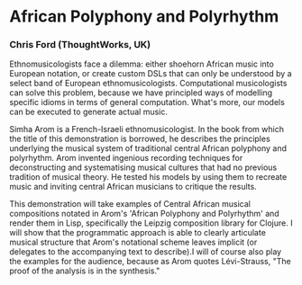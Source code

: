 
# African Polyphony and Polyrhythm

### Chris Ford (ThoughtWorks, UK)

Ethnomusicologists face a dilemma: either shoehorn African music into
European notation, or create custom DSLs that can only be understood by a
select band of European ethnomusicologists. Computational musicologists can
solve this problem, because we have principled ways of modelling specific
idioms in terms of general computation. What's more, our models can be
executed to generate actual music.

Simha Arom is a French-Israeli ethnomusicologist. In the book from which the title of this demonstration
is borrowed, he describes the principles underlying the musical system of
traditional central African polyphony and polyrhythm. Arom invented
ingenious recording techniques for deconstructing and systematising musical
cultures that had no previous tradition of musical theory. He tested his
models by using them to recreate music and inviting central African
musicians to critique the results.

This demonstration will take examples of
Central African musical compositions notated in Arom's 'African Polyphony
and Polyrhythm' and render them in Lisp, specifically the Leipzig
composition library for Clojure. I will show that the programmatic approach
is able to clearly articulate musical structure that Arom's notational
scheme leaves implicit (or delegates to the accompanying text to
describe).I will of course also play the examples for the audience, because
as Arom quotes Lévi-Strauss, "The proof of the analysis is in the
synthesis."

